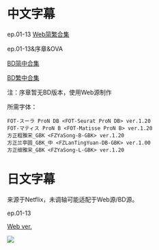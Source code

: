# 中文字幕

ep.01-13 [Web简繁合集](https://github.com/Nekomoekissaten-SUB/Nekomoekissaten-Storage/raw/master/Arifureta/Arifureta_Web_CHS&CHT.7z)

ep.01-13&序章&OVA

[BD简中合集](https://github.com/Nekomoekissaten-SUB/Nekomoekissaten-Storage/raw/master/Arifureta/Arifureta_BD_CHS.7z)

[BD繁中合集](https://github.com/Nekomoekissaten-SUB/Nekomoekissaten-Storage/raw/master/Arifureta/Arifureta_BD_CHT.7z)

注：序章暂无BD版本，使用Web源制作

所需字体：
```
FOT-スーラ ProN DB <FOT-Seurat ProN DB> ver.1.20
FOT-マティス ProN B <FOT-Matisse ProN B> ver.1.20
方正粗雅宋_GBK <FZYaSong-B-GBK> ver.1.20
方正兰亭圆_GBK_中 <FZLanTingYuan-DB-GBK> ver.1.00
方正细雅宋_GBK <FZYaSong-L-GBK> ver.1.20
```

# 日文字幕

来源于Netflix，未调轴可能适配于Web源/BD源。

ep.01-13

[Web ver.](https://github.com/Nekomoekissaten-SUB/Nekomoekissaten-Storage/raw/master/Arifureta/Arifureta_Web_JPN.7z)

![](https://nekomoe.pages.dev/images/2019-07/Arifureta.jpg)